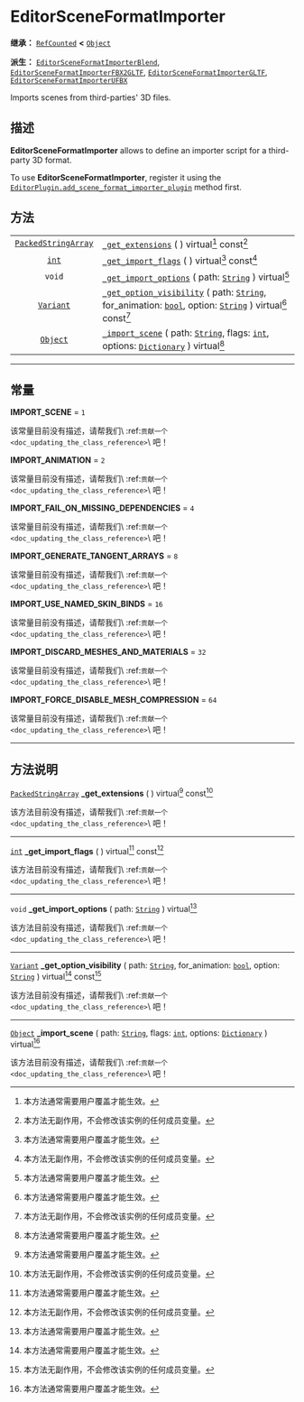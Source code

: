 <!-- ⚠ 请勿编辑本文件 ⚠ -->
<!-- 本文档使用脚本从 WeDot 引擎源码仓库生成。 -->
<!-- 生成脚本：https://github.com/WeDot-Engine/WeDot/tree/4.3/doc/tools/make_md.py； -->
<!-- 原文件：https://github.com/WeDot-Engine/WeDot/tree/4.3/doc/classes/EditorSceneFormatImporter.xml。 -->

<div id="_class_editorsceneformatimporter"></div>

# EditorSceneFormatImporter

**继承：** [`RefCounted`](class_refcounted.md) **<** [`Object`](class_object.md)

**派生：** [`EditorSceneFormatImporterBlend`](class_editorsceneformatimporterblend.md), [`EditorSceneFormatImporterFBX2GLTF`](class_editorsceneformatimporterfbx2gltf.md), [`EditorSceneFormatImporterGLTF`](class_editorsceneformatimportergltf.md), [`EditorSceneFormatImporterUFBX`](class_editorsceneformatimporterufbx.md)

Imports scenes from third-parties' 3D files.

## 描述

**EditorSceneFormatImporter** allows to define an importer script for a third-party 3D format.

To use **EditorSceneFormatImporter**, register it using the [`EditorPlugin.add_scene_format_importer_plugin`](class_editorplugin.md#class_editorplugin_method_add_scene_format_importer_plugin) method first.

## 方法

|||
|:-:|:--|
| [`PackedStringArray`](class_packedstringarray.md) | [`_get_extensions`](class_editorsceneformatimporter.md#class_editorsceneformatimporter_private_method__get_extensions) ( ) virtual[^virtual] const[^const]                                                                                                                              |
| [`int`](class_int.md)                             | [`_get_import_flags`](class_editorsceneformatimporter.md#class_editorsceneformatimporter_private_method__get_import_flags) ( ) virtual[^virtual] const[^const]                                                                                                                          |
| `void`                                            | [`_get_import_options`](class_editorsceneformatimporter.md#class_editorsceneformatimporter_private_method__get_import_options) ( path: [`String`](class_string.md) ) virtual[^virtual]                                                                                                  |
| [`Variant`](class_variant.md)                     | [`_get_option_visibility`](class_editorsceneformatimporter.md#class_editorsceneformatimporter_private_method__get_option_visibility) ( path: [`String`](class_string.md), for_animation: [`bool`](class_bool.md), option: [`String`](class_string.md) ) virtual[^virtual] const[^const] |
| [`Object`](class_object.md)                       | [`_import_scene`](class_editorsceneformatimporter.md#class_editorsceneformatimporter_private_method__import_scene) ( path: [`String`](class_string.md), flags: [`int`](class_int.md), options: [`Dictionary`](class_dictionary.md) ) virtual[^virtual]                                  |

<!-- rst-class:: classref-section-separator -->

---

## 常量

<div id="_class_editorsceneformatimporter_constant_import_scene"></div>

**IMPORT_SCENE** = ``1`` <div id="class_editorsceneformatimporter_constant_import_scene"></div>

该常量目前没有描述，请帮我们\ :ref:`贡献一个 <doc_updating_the_class_reference>`\ 吧！



<div id="_class_editorsceneformatimporter_constant_import_animation"></div>

**IMPORT_ANIMATION** = ``2`` <div id="class_editorsceneformatimporter_constant_import_animation"></div>

该常量目前没有描述，请帮我们\ :ref:`贡献一个 <doc_updating_the_class_reference>`\ 吧！



<div id="_class_editorsceneformatimporter_constant_import_fail_on_missing_dependencies"></div>

**IMPORT_FAIL_ON_MISSING_DEPENDENCIES** = ``4`` <div id="class_editorsceneformatimporter_constant_import_fail_on_missing_dependencies"></div>

该常量目前没有描述，请帮我们\ :ref:`贡献一个 <doc_updating_the_class_reference>`\ 吧！



<div id="_class_editorsceneformatimporter_constant_import_generate_tangent_arrays"></div>

**IMPORT_GENERATE_TANGENT_ARRAYS** = ``8`` <div id="class_editorsceneformatimporter_constant_import_generate_tangent_arrays"></div>

该常量目前没有描述，请帮我们\ :ref:`贡献一个 <doc_updating_the_class_reference>`\ 吧！



<div id="_class_editorsceneformatimporter_constant_import_use_named_skin_binds"></div>

**IMPORT_USE_NAMED_SKIN_BINDS** = ``16`` <div id="class_editorsceneformatimporter_constant_import_use_named_skin_binds"></div>

该常量目前没有描述，请帮我们\ :ref:`贡献一个 <doc_updating_the_class_reference>`\ 吧！



<div id="_class_editorsceneformatimporter_constant_import_discard_meshes_and_materials"></div>

**IMPORT_DISCARD_MESHES_AND_MATERIALS** = ``32`` <div id="class_editorsceneformatimporter_constant_import_discard_meshes_and_materials"></div>

该常量目前没有描述，请帮我们\ :ref:`贡献一个 <doc_updating_the_class_reference>`\ 吧！



<div id="_class_editorsceneformatimporter_constant_import_force_disable_mesh_compression"></div>

**IMPORT_FORCE_DISABLE_MESH_COMPRESSION** = ``64`` <div id="class_editorsceneformatimporter_constant_import_force_disable_mesh_compression"></div>

该常量目前没有描述，请帮我们\ :ref:`贡献一个 <doc_updating_the_class_reference>`\ 吧！



<!-- rst-class:: classref-section-separator -->

---

## 方法说明

<div id="_class_editorsceneformatimporter_private_method__get_extensions"></div>

[`PackedStringArray`](class_packedstringarray.md) **_get_extensions** ( ) virtual[^virtual] const[^const]<div id="class_editorsceneformatimporter_private_method__get_extensions"></div>

该方法目前没有描述，请帮我们\ :ref:`贡献一个 <doc_updating_the_class_reference>`\ 吧！

<!-- rst-class:: classref-item-separator -->

---

<div id="_class_editorsceneformatimporter_private_method__get_import_flags"></div>

[`int`](class_int.md) **_get_import_flags** ( ) virtual[^virtual] const[^const]<div id="class_editorsceneformatimporter_private_method__get_import_flags"></div>

该方法目前没有描述，请帮我们\ :ref:`贡献一个 <doc_updating_the_class_reference>`\ 吧！

<!-- rst-class:: classref-item-separator -->

---

<div id="_class_editorsceneformatimporter_private_method__get_import_options"></div>

`void` **_get_import_options** ( path: [`String`](class_string.md) ) virtual[^virtual]<div id="class_editorsceneformatimporter_private_method__get_import_options"></div>

该方法目前没有描述，请帮我们\ :ref:`贡献一个 <doc_updating_the_class_reference>`\ 吧！

<!-- rst-class:: classref-item-separator -->

---

<div id="_class_editorsceneformatimporter_private_method__get_option_visibility"></div>

[`Variant`](class_variant.md) **_get_option_visibility** ( path: [`String`](class_string.md), for_animation: [`bool`](class_bool.md), option: [`String`](class_string.md) ) virtual[^virtual] const[^const]<div id="class_editorsceneformatimporter_private_method__get_option_visibility"></div>

该方法目前没有描述，请帮我们\ :ref:`贡献一个 <doc_updating_the_class_reference>`\ 吧！

<!-- rst-class:: classref-item-separator -->

---

<div id="_class_editorsceneformatimporter_private_method__import_scene"></div>

[`Object`](class_object.md) **_import_scene** ( path: [`String`](class_string.md), flags: [`int`](class_int.md), options: [`Dictionary`](class_dictionary.md) ) virtual[^virtual]<div id="class_editorsceneformatimporter_private_method__import_scene"></div>

该方法目前没有描述，请帮我们\ :ref:`贡献一个 <doc_updating_the_class_reference>`\ 吧！

[^virtual]: 本方法通常需要用户覆盖才能生效。
[^const]: 本方法无副作用，不会修改该实例的任何成员变量。
[^vararg]: 本方法除了能接受在此处描述的参数外，还能够继续接受任意数量的参数。
[^constructor]: 本方法用于构造某个类型。
[^static]: 调用本方法无需实例，可直接使用类名进行调用。
[^operator]: 本方法描述的是使用本类型作为左操作数的有效运算符。
[^bitfield]: 这个值是由下列位标志构成位掩码的整数。
[^void]: 无返回值。
